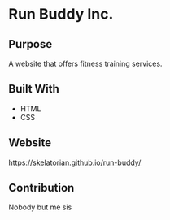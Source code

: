 # Run Buddy Inc.

## Purpose
A website that offers fitness training services.

## Built With
* HTML
* CSS

## Website
https://skelatorian.github.io/run-buddy/

## Contribution
Nobody but me sis 
